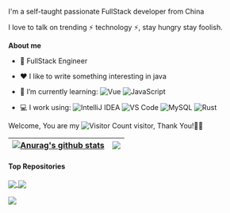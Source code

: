 
I'm a self-taught passionate FullStack developer from China 

I love to talk on trending ⚡ technology ⚡, stay hungry stay foolish.

**About me**

- 💼 FullStack Engineer 

- ❤️ I like to write something interesting in java



- 🌱 I’m currently learning:
 ![Vue](https://img.shields.io/badge/Vue.js-35495E?logo=vue.js&logoColor=4FC08D)
 ![JavaScript](https://img.shields.io/badge/JavaScript-000000?logo=JavaScript&logoColor=FFCA28)
-  💻 I work using: 
 ![IntelliJ IDEA](https://img.shields.io/badge/-IntelliJ%20Idea-blue?logo=IntelliJIDEA&logoColor=FFCA28)
 ![VS Code](https://img.shields.io/badge/-VS%20Code-007ACC?style=plastic&logo=visual-studio-code)
 ![MySQL](https://img.shields.io/badge/-MySQL-yellowgreen?style=plastic&logo=MySQL&logoColor=white)
 ![Rust](https://img.shields.io/badge/-Rust-yellowgreen?style=plastic&logo=Rust&logoColor=FFCA29)
 
 Welcome, You are my ![Visitor Count](https://profile-counter.glitch.me/clbigdata/count.svg) visitor, Thank You!🎉🎉
 
| <a href="https://github.com/rogers3333/github-readme-stats"><img align="center" src="https://github-readme-stats.vercel.app/api?username=rogers3333&show_icons=true&include_all_commits=true&theme=buefy&hide_border=true" alt="Anurag's github stats" /></a> | <a href="https://github.com/rogers3333/github-readme-stats"><img align="center" src="https://github-readme-stats.vercel.app/api/top-langs/?username=rogers3333&layout=compact&theme=buefy&hide_border=true" /></a> |
| ------------- | ------------- |

#### Top Repositories

<a href="https://github.com/rogers3333/SolanaMobileApp">
  <img align="center" src="https://github-readme-stats.vercel.app/api/pin/?username=rogers3333&repo=SolanaMobileApp&theme=buefy" />
</a>
<a href="https://github.com/rogers3333/shield_trade_sys">
  <img align="center" src="https://github-readme-stats.vercel.app/api/pin/?username=rogers3333&repo=shield_trade_sys&theme=buefy" />
</a>

<br />
<br />
<a href="https://github.com/rogers3333/actix-web-order">
  <img align="center" src="https://github-readme-stats.vercel.app/api/pin/?username=rogers3333&repo=actix-web-order&theme=buefy" />
</a>



